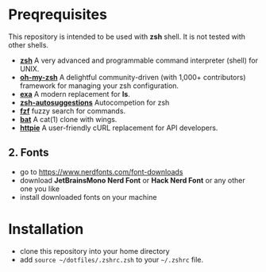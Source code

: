 # Preqrequisites
This repository is intended to be used with **zsh** shell. It is not tested with other shells.

- [**zsh**](https://www.zsh.org/) A very advanced and programmable command interpreter (shell) for UNIX.
- [**oh-my-zsh**](https://ohmyzsh.org/) A delightful community-driven (with 1,000+ contributors) framework for managing your zsh configuration.
- [**exa**](https://the.exa.website/) A modern replacement for **ls**. 
- [**zsh-autosuggestions**](https://github.com/zsh-users/zsh-autosuggestions) Autocompetion for zsh 
- [**fzf**](https://github.com/junegunn/fzf) fuzzy search for commands.
- [**bat**](https://github.com/sharkdp/bat) A cat(1) clone with wings. 
- [**httpie**](https://httpie.io/) A user-friendly cURL replacement for API developers.



## 2. Fonts
- go to https://www.nerdfonts.com/font-downloads
- download **JetBrainsMono Nerd Font** or **Hack Nerd Font** or any other one you like
- install downloaded fonts on your machine

# Installation
- clone this repository into your home directory
- add `source ~/dotfiles/.zshrc.zsh` to your `~/.zshrc` file.